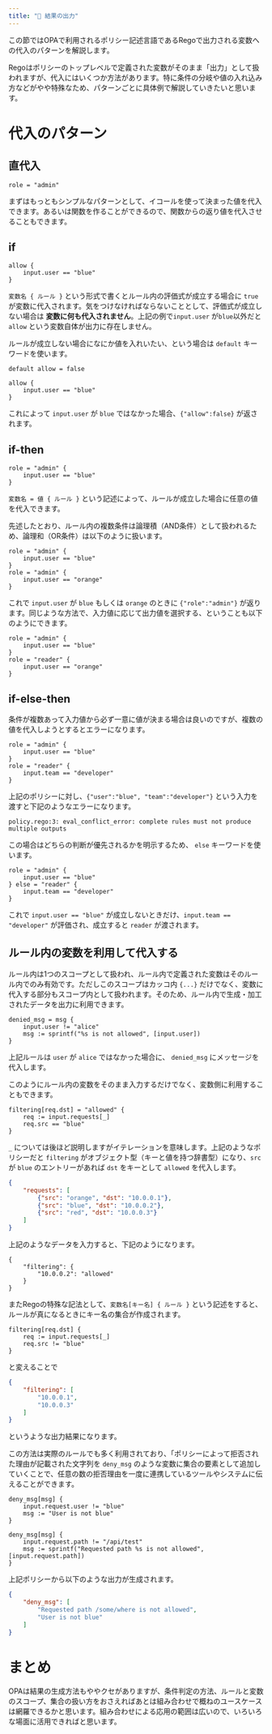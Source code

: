 ```yaml
---
title: "📝 結果の出力"
---
```


この節ではOPAで利用されるポリシー記述言語であるRegoで出力される変数への代入のパターンを解説します。

Regoはポリシーのトップレベルで定義された変数がそのまま「出力」として扱われますが、代入にはいくつか方法があります。特に条件の分岐や値の入れ込み方などがやや特殊なため、パターンごとに具体例で解説していきたいと思います。

# 代入のパターン

## 直代入

```rego
role = "admin"
```

まずはもっともシンプルなパターンとして、イコールを使って決まった値を代入できます。あるいは関数を作ることができるので、関数からの返り値を代入させることもできます。

## if

```rego
allow {
	input.user == "blue"
}
```

`変数名 { ルール }` という形式で書くとルール内の評価式が成立する場合に `true` が変数に代入されます。気をつけなければならないこととして、評価式が成立しない場合は **変数に何も代入されません**。上記の例で`input.user` が`blue`以外だと `allow` という変数自体が出力に存在しません。

ルールが成立しない場合になにか値を入れいたい、という場合は `default` キーワードを使います。

```rego
default allow = false

allow {
	input.user == "blue"
}
```

これによって `input.user` が `blue` ではなかった場合、`{"allow":false}` が返されます。

## if-then

```rego
role = "admin" {
	input.user == "blue"
}
```

`変数名 = 値 { ルール }` という記述によって、ルールが成立した場合に任意の値を代入できます。

先述したとおり、ルール内の複数条件は論理積（AND条件）として扱われるため、論理和（OR条件）は以下のように扱います。

```rego
role = "admin" {
	input.user == "blue"
}
role = "admin" {
	input.user == "orange"
}
```

これで `input.user` が `blue` もしくは `orange` のときに `{"role":"admin"}` が返ります。同じような方法で、入力値に応じて出力値を選択する、ということも以下のようにできます。

```rego
role = "admin" {
	input.user == "blue"
}
role = "reader" {
	input.user == "orange"
}
```

## if-else-then

条件が複数あって入力値から必ず一意に値が決まる場合は良いのですが、複数の値を代入しようとするとエラーになります。

```rego
role = "admin" {
	input.user == "blue"
}
role = "reader" {
	input.team == "developer"
}
```

上記のポリシーに対し、`{"user":"blue", "team":"developer"}` という入力を渡すと下記のようなエラーになります。

```
policy.rego:3: eval_conflict_error: complete rules must not produce multiple outputs
```

この場合はどちらの判断が優先されるかを明示するため、 `else` キーワードを使います。

```rego
role = "admin" {
	input.user == "blue"
} else = "reader" {
	input.team == "developer"
}
```

これで `input.user == "blue"` が成立しないときだけ、`input.team == "developer"` が評価され、成立すると `reader` が渡されます。

## ルール内の変数を利用して代入する

ルール内は1つのスコープとして扱われ、ルール内で定義された変数はそのルール内でのみ有効です。ただしこのスコープはカッコ内 `{...}` だけでなく、変数に代入する部分もスコープ内として扱われます。そのため、ルール内で生成・加工されたデータを出力に利用できます。

```rego
denied_msg = msg {
    input.user != "alice"
    msg := sprintf("%s is not allowed", [input.user])
}
```

上記ルールは `user` が `alice` ではなかった場合に、 `denied_msg` にメッセージを代入します。

このようにルール内の変数をそのまま入力するだけでなく、変数側に利用することもできます。

```rego
filtering[req.dst] = "allowed" {
    req := input.requests[_]
    req.src == "blue"
}
```

`_` については後ほど説明しますがイテレーションを意味します。上記のようなポリシーだと `filtering` がオブジェクト型（キーと値を持つ辞書型）になり、`src` が `blue` のエントリーがあれば `dst` をキーとして `allowed` を代入します。

```json
{
	"requests": [
        {"src": "orange", "dst": "10.0.0.1"},
        {"src": "blue", "dst": "10.0.0.2"},
        {"src": "red", "dst": "10.0.0.3"}
    ]
}
```

上記のようなデータを入力すると、下記のようになります。

```
{
    "filtering": {
        "10.0.0.2": "allowed"
    }
}
```

またRegoの特殊な記法として、`変数名[キー名] { ルール }` という記述をすると、ルールが真になるときにキー名の集合が作成されます。

```rego
filtering[req.dst] {
    req := input.requests[_]
    req.src != "blue"
}
```

と変えることで

```json
{
    "filtering": [
        "10.0.0.1",
        "10.0.0.3"
    ]
}
```

というような出力結果になります。

この方法は実際のルールでも多く利用されており、「ポリシーによって拒否された理由が記載された文字列を `deny_msg` のような変数に集合の要素として追加していくことで、任意の数の拒否理由を一度に連携しているツールやシステムに伝えることができます。

```rego
deny_msg[msg] {
    input.request.user != "blue"
    msg := "User is not blue"
}

deny_msg[msg] {
    input.request.path != "/api/test"
    msg := sprintf("Requested path %s is not allowed", [input.request.path])
}
```

上記ポリシーから以下のような出力が生成されます。

```json
{
    "deny_msg": [
        "Requested path /some/where is not allowed",
        "User is not blue"
    ]
}
```

# まとめ

OPAは結果の生成方法もややクセがありますが、条件判定の方法、ルールと変数のスコープ、集合の扱い方をおさえればあとは組み合わせで概ねのユースケースは網羅できるかと思います。組み合わせによる応用の範囲は広いので、いろいろな場面に活用できればと思います。